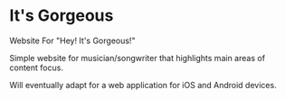 # It's Gorgeous
Website For "Hey! It's Gorgeous!" 

Simple website for musician/songwriter that highlights main areas of content focus. 


Will eventually adapt for a web application for iOS and Android devices.

